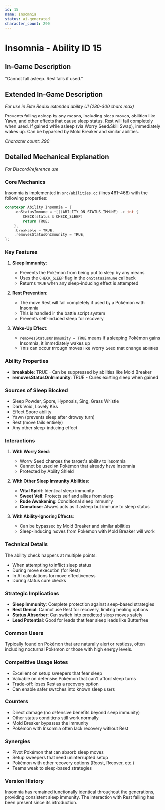 ```yaml
---
id: 15
name: Insomnia
status: ai-generated
character_count: 290
---
```


# Insomnia - Ability ID 15

## In-Game Description
"Cannot fall asleep. Rest fails if used."

## Extended In-Game Description
*For use in Elite Redux extended ability UI (280-300 chars max)*

Prevents falling asleep by any means, including sleep moves, abilities like Yawn, and other effects that cause sleep status. Rest will fail completely when used. If gained while asleep (via Worry Seed/Skill Swap), immediately wakes up. Can be bypassed by Mold Breaker and similar abilities.

*Character count: 290*

## Detailed Mechanical Explanation
*For Discord/reference use*

### Core Mechanics
Insomnia is implemented in `src/abilities.cc` (lines 461-468) with the following properties:

```c
constexpr Ability Insomnia = {
    .onStatusImmune = +[](ABILITY_ON_STATUS_IMMUNE) -> int {
        CHECK(status & CHECK_SLEEP)
        return TRUE;
    },
    .breakable = TRUE,
    .removesStatusOnImmunity = TRUE,
};
```

### Key Features

1. **Sleep Immunity**: 
   - Prevents the Pokémon from being put to sleep by any means
   - Uses the `CHECK_SLEEP` flag in the `onStatusImmune` callback
   - Returns `TRUE` when any sleep-inducing effect is attempted

2. **Rest Prevention**:
   - The move Rest will fail completely if used by a Pokémon with Insomnia
   - This is handled in the battle script system
   - Prevents self-induced sleep for recovery

3. **Wake-Up Effect**:
   - `removesStatusOnImmunity = TRUE` means if a sleeping Pokémon gains Insomnia, it immediately wakes up
   - This can occur through moves like Worry Seed that change abilities

### Ability Properties
- **breakable**: TRUE - Can be suppressed by abilities like Mold Breaker
- **removesStatusOnImmunity**: TRUE - Cures existing sleep when gained

### Sources of Sleep Blocked
- Sleep Powder, Spore, Hypnosis, Sing, Grass Whistle
- Dark Void, Lovely Kiss
- Effect Spore ability
- Yawn (prevents sleep after drowsy turn)
- Rest (move fails entirely)
- Any other sleep-inducing effect

### Interactions

1. **With Worry Seed**:
   - Worry Seed changes the target's ability to Insomnia
   - Cannot be used on Pokémon that already have Insomnia
   - Protected by Ability Shield

2. **With Other Sleep Immunity Abilities**:
   - **Vital Spirit**: Identical sleep immunity
   - **Sweet Veil**: Protects self and allies from sleep
   - **Rude Awakening**: Conditional sleep immunity
   - **Comatose**: Always acts as if asleep but immune to sleep status

3. **With Ability-Ignoring Effects**:
   - Can be bypassed by Mold Breaker and similar abilities
   - Sleep-inducing moves from Pokémon with Mold Breaker will work

### Technical Details
The ability check happens at multiple points:
- When attempting to inflict sleep status
- During move execution (for Rest)
- In AI calculations for move effectiveness
- During status cure checks

### Strategic Implications
- **Sleep Immunity**: Complete protection against sleep-based strategies
- **Rest Denial**: Cannot use Rest for recovery, limiting healing options
- **Status Absorber**: Can switch into predicted sleep moves safely
- **Lead Potential**: Good for leads that fear sleep leads like Butterfree

### Common Users
Typically found on Pokémon that are naturally alert or restless, often including nocturnal Pokémon or those with high energy levels.

### Competitive Usage Notes
- Excellent on setup sweepers that fear sleep
- Valuable on defensive Pokémon that can't afford sleep turns
- Trade-off: loses Rest as a recovery option
- Can enable safer switches into known sleep users

### Counters
- Direct damage (no defensive benefits beyond sleep immunity)
- Other status conditions still work normally
- Mold Breaker bypasses the immunity
- Pokémon with Insomnia often lack recovery without Rest

### Synergies
- Pivot Pokémon that can absorb sleep moves
- Setup sweepers that need uninterrupted setup
- Pokémon with other recovery options (Roost, Recover, etc.)
- Teams weak to sleep-based strategies

### Version History
Insomnia has remained functionally identical throughout the generations, providing consistent sleep immunity. The interaction with Rest failing has been present since its introduction.